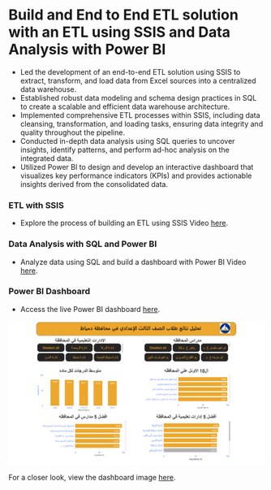 # Build and End to End ETL  solution with an ETL using SSIS and Data Analysis with Power BI

- Led the development of an end-to-end ETL solution using  SSIS to extract, transform, and load data from Excel sources into a centralized data warehouse.
- Established robust data modeling and schema design practices in SQL to create a scalable and efficient data warehouse architecture.
- Implemented comprehensive ETL processes within SSIS, including data cleansing, transformation, and loading tasks, ensuring data integrity and quality throughout the pipeline.
- Conducted in-depth data analysis using SQL queries to uncover insights, identify patterns, and perform ad-hoc analysis on the integrated data.
- Utilized Power BI to design and develop an interactive dashboard that visualizes key performance indicators (KPIs) and provides actionable insights derived from the consolidated data.

### ETL with SSIS
- Explore the process of building an ETL using SSIS Video [here](https://www.youtube.com/watch?v=2UTCREiSh54&t=14s).

### Data Analysis with SQL and Power BI
- Analyze data using SQL and build a dashboard with Power BI Video [here](https://www.youtube.com/watch?v=bn8zCCTIiBU).

### Power BI Dashboard
- Access the live Power BI dashboard [here](https://app.powerbi.com/view?r=eyJrIjoiYjM5MjA2ZGQtNDkzMS00OWMwLWJlZjUtYmJhMWUxYjIyMGE5IiwidCI6ImRmODY3OWNkLWE4MGUtNDVkOC05OWFjLWM4M2VkN2ZmOTVhMCJ9).

![Dashboard](https://github.com/abdelrahmanfaheem/Damietta-DWH-Analysis-using-Sql-And-Power-BI/blob/main/Slide1.PNG)

For a closer look, view the dashboard image [here](https://github.com/abdelrahmanfaheem/Damietta-DWH-Analysis-using-Sql-And-Power-BI/blob/main/Slide1.PNG).
